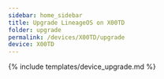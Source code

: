 ```yaml
---
sidebar: home_sidebar
title: Upgrade LineageOS on X00TD
folder: upgrade
permalink: /devices/X00TD/upgrade
device: X00TD
---
```

{% include templates/device_upgrade.md %}
